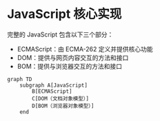 # JavaScript 核心实现

完整的 JavaScript 包含以下三个部分：

- ECMAScript：由 ECMA-262 定义并提供核心功能
- DOM：提供与网页内容交互的方法和接口
- BOM：提供与浏览器交互的方法和接口

```mermaid
graph TD
    subgraph A[JavaScript]
        B[ECMAScript]
        C[DOM（文档对象模型）]
        D[BOM（浏览器对象模型）]
    end
```
